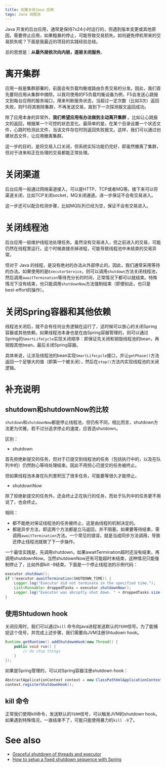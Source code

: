 ```yaml
---
title: 优雅关闭Java 应用
tags: Java 线程池
---
```


Java 开发的后台应用，通常是保持7x24小时运行的，但遇到版本变更或其他原因，需要停止应用，如果粗暴的停止，可能导致交易损失。如何避免停机带来的交易损失呢？下面是我最近的项目的实践经验总结。

总的思想是：**从最外层依次向内层，逐层关闭服务**。
<!--more-->

# 离开集群

应用一般是集群部署的，前面会有负载均衡或路由负责交易的分发。因此，我们首先要将应用从集群中摘除。以我司使用的F5负载均衡设备为例，F5会发送心跳报文到每台应用的服务端口，用来判断服务状态，当超过一定次数（比如3次）返回失败，则F5将其剔除集群，不再发送交易，直到下一次探测报文返回成功。

除了应用本身的异常外，**我们希望应用有办法做到主动离开集群** 。比如让心跳报文的返回，根据某一个可控的状态变化。最简单的是，在某个目录设置一个状态文件，心跳时检测此文件，当该文件存在时则返回失败报文。这样，我们可以通过创建状态文件，让应用撤离集群。

这一步的目的，是将交易入口关闭，但系统实际功能仍完好，即虽然撤离了集群，但对于进来和正在处理的交易都能正常处理。

# 关闭渠道

后台应用一般通过网络渠道接入，可以是HTTP、TCP或者MQ等。接下来可以将渠道关闭，比如TCP关闭socket，MQ关闭通道。进一步保证不会有交易进入。

这一步还可以配合检测步骤，比如MQ队列已经为空，保证不会有交易进入。

# 关闭线程池

后台应用一般维护线程池处理任务。虽然没有交易进入，但之前进入的交易，可能仍然在线程里运行。这个时候直接杀掉进程，可能导致线程池中未结束的交易异常。

但对于 Java 的线程，是没有绝对的办法从外部停止的。因此，我们通常采用等待的办法。如果使用的是`ExecutorService`，则可以调用`shutdown`方法关闭线程池，然后调用`awaitTermination`等待充分长的时间，正常情况下都可以就结束。特殊情况下没有结束，也只能调用`shutdownNow`方法强制结束（即便如此，也只是best-effort的操作）。

# 关闭Spring容器和其他依赖

线程池关闭后，就不会有任何业务逻辑在运行了，这时候可以放心的关闭Spring容器或其他依赖。如果线程池本身也是在由Spring容器管理的，则可以通过Spring的`SmartLifeCycle`实现关闭顺序：即保证先关闭和销毁线程池的bean，再销毁其他bean，最后关闭Spring容器。

具体来说，让涉及线程池的bean实现`SmartLifecycle`接口，并让`getPhase()`方法返回一个足够大的值（即第一个被关闭），然后在`stop()`方法内实现线程池的关闭逻辑。

# 补充说明

## shutdown和shutdownNow的比较
`shutdown`和`shutdownNow`都是停止线程池，但仍有不同，相比而言，shutdown方法更为优雅，若不过分追求停止的速度，应首选shutdown。

区别：

* shutdown

首先拒绝新提交的任务，但对于已提交到线程池的任务（包括执行中的，以及在队列中的）仍然耐心等待处理结束。因此不用担心已提交的任务被终止。

但如果线程池本身在队列里积压了很多任务，可能要等很久才能停止。

* shutdownNow

除了拒绝新提交的任务外，还会终止正在执行的任务，而处于队列中的任务更不用说了，也会终止。

相同：

* 都不能绝对保证线程池的任务被终止，这是由线程的机制决定的。
* 都是异步方法，即这两个方法都是立马返回，并不阻塞。如果要等待结束，需调用`awaitTermination`方法。一个常见的错误，就是当成同步方法调用，导致还停止线程池就做了下一步操作。

一个最佳实践是，先调用shutdown，如果awaitTermination超时还没有结束，再调用shutdownNow。当然shutdownNow还有可能超时未结束，这种情况只能强制停止了，比如外部kill -9结束。下面是一个停止线程池的示例代码：
```java
executor.shutdown();
if (!executor.awaitTermination(SHUTDOWN_TIME)) { 
    Logger.log("Executor did not terminate in the specified time."); 
    List<Runnable> droppedTasks = executor.shutdownNow(); 
    Logger.log("Executor was abruptly shut down. " + droppedTasks.size() + " tasks will not be executed."); 
}
```
## 使用Shtudown hook
关闭应用时，我们可以通过`kill` 命令向java进程发送默认的`TERM`信号。为了能捕捉这个信号，并完成上述步骤，我们需要向JVM注册Shtudown hook。

```java
Runtime.getRuntime().addShutdownHook(new Thread() {
    public void run() {
        // do stop things
    }
});
```

如果是Spring管理的，可以对Spring容器注册shutdown hook：
```java
AbstractApplicationContext context = new ClassPathXmlApplicationContext("spring-config.xml");
context.registerShutdownHook();
```

## kill 命令

正常我们使用kill命令，发送默认的`TERM`信号，可以触发JVM的shutdown hook。如果遇到特殊情况，一直结束不了，可能只能使用暴力的`kill -9`了。

# See also

* [Graceful shutdown of threads and executor](https://stackoverflow.com/questions/3332832/graceful-shutdown-of-threads-and-executor)
* [How to setup a fixed shutdown sequence with Spring](http://www.gitshah.com/2014/04/how-to-setup-fixed-shutdown-sequence.html)